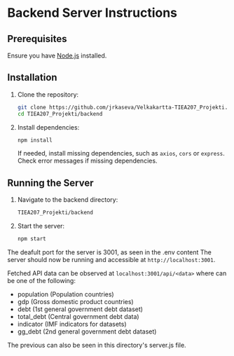 # Backend Server Instructions

## Prerequisites

Ensure you have [Node.js](https://nodejs.org/) installed.

## Installation

1. Clone the repository:
    ```sh
    git clone https://github.com/jrkaseva/Velkakartta-TIEA207_Projekti.git
    cd TIEA207_Projekti/backend
    ```

2. Install dependencies:
    ```sh
    npm install
    ```
    
    If needed, install missing dependencies, such as `axios`, `cors` or `express`. Check error messages if missing dependencies.

## Running the Server

1. Navigate to the backend directory:
    ```sh
    TIEA207_Projekti/backend
    ```

2. Start the server:
    ```sh
    npm start
    ```

The deafult port for the server is 3001, as seen in the .env content
The server should now be running and accessible at `http://localhost:3001`.

Fetched API data can be observed at `localhost:3001/api/<data>` where <data> can be one of the following:
- population (Population countries)
- gdp (Gross domestic product countries)
- debt (1st general government debt dataset)
- total_debt (Central government debt data)
- indicator (IMF indicators for datasets)
- gg_debt (2nd general government debt dataset)

The previous can also be seen in this directory's server.js file.
